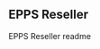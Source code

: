 EPPS Reseller
--------------------------------------------------------------------

EPPS Reseller readme
